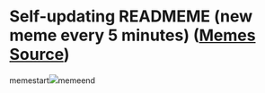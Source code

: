# Self-updating READMEME (new meme every 5 minutes) ([Memes Source](https://bramses.notion.site/a49c1e962b7646879176ac3b327b6533?v=4d1eda54b170483cb03a40f257231764))

memestart![](https://www.notion.so/image/https%3A%2F%2Fs3-us-west-2.amazonaws.com%2Fsecure.notion-static.com%2F4c2dc3b4-f72e-4ff9-81f6-8b8950ddb935%2F8800DB09-244B-4F00-95E7-AD0D9492703B.jpeg?table=block&id=efaed3ef-ff79-421d-85d7-4404f4dd8e2e&cache=v2)memeend
